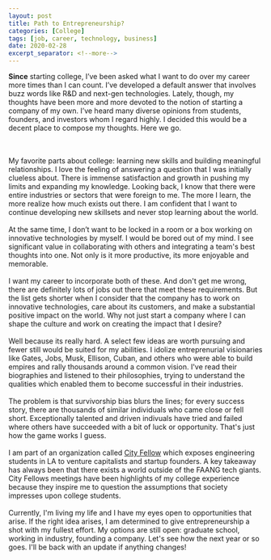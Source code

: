```yaml
---
layout: post
title: Path to Entrepreneurship?
categories: [College]
tags: [job, career, technology, business]
date: 2020-02-28
excerpt_separator: <!--more-->
---
```


**Since** starting college, I’ve been asked what I want to do over my career more times than I can count. I’ve developed a default answer that involves buzz words like R&D and next-gen technologies. Lately, though, my thoughts have been more and more devoted to the notion of starting a company of my own. I’ve heard many diverse opinions from students, founders, and investors whom I regard highly. I decided this would be a decent place to compose my thoughts. Here we go. 
<!--more-->
<br/><br/>
My favorite parts about college: learning new skills and building meaningful relationships. I love the feeling of answering a question that I was initially clueless about. There is immense satisfaction and growth in pushing my limits and expanding my knowledge. Looking back, I know that there were entire industries or sectors that were foreign to me. The more I learn, the more realize how much exists out there. I am confident that I want to continue developing new skillsets and never stop learning about the world. 
<br/><br/>
At the same time, I don’t want to be locked in a room or a box working on innovative technologies by myself. I would be bored out of my mind. I see significant value in collaborating with others and integrating a team's best thoughts into one. Not only is it more productive, its more enjoyable and memorable. 
<br/><br/>
I want my career to incorporate both of these. And don't get me wrong, there are definitely lots of jobs out there that meet these requirements. But the list gets shorter when I consider that the company has to work on innovative technologies, care about its customers, and make a substantial positive impact on the world. Why not just start a company where I can shape the culture and work on creating the impact that I desire? 
<br/><br/>
Well because its really hard. A select few ideas are worth pursuing and fewer still would be suited for my abilities. I idolize entreprenurial visionaries like Gates, Jobs, Musk, Ellison, Cuban, and others who were able to build empires and rally thousands around a common vision. I've read their biographies and listened to their philosophies, trying to understand the qualities which enabled them to become successful in their industries. 
<br/><br/>
The problem is that survivorship bias blurs the lines; for every success story, there are thousands of similar individuals who came close or fell short. Exceptionally talented and driven indivuals have tried and failed where others have succeeded with a bit of luck or opportunity. That's just how the game works I guess. 
<br/><br/>
I am part of an organization called <a href="http://cityfellows.co/">City Fellow</a> which exposes engineering students in LA to venture capitalists and startup founders. A key takeaway has always been that there exists a world outside of the FAANG tech giants. City Fellows meetings have been highlights of my college experience because they inspire me to question the assumptions that society impresses upon college students.
<br/><br/>
Currently, I'm living my life and I have my eyes open to opportunities that arise. If the right idea arises, I am determined to give entrepreneurship a shot with my fullest effort. My options are still open: graduate school, working in industry, founding a company. Let's see how the next year or so goes. I'll be back with an update if anything changes!